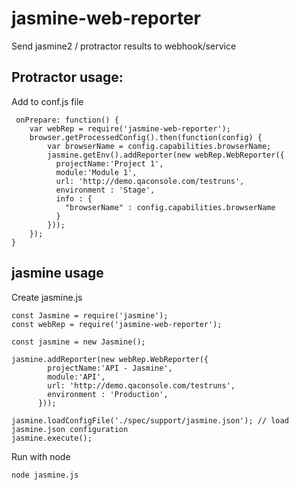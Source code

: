 # jasmine-web-reporter

Send jasmine2 / protractor results to webhook/service

## Protractor usage:

Add to conf.js file
```
 onPrepare: function() {
    var webRep = require('jasmine-web-reporter');   
    browser.getProcessedConfig().then(function(config) {
        var browserName = config.capabilities.browserName;
        jasmine.getEnv().addReporter(new webRep.WebReporter({
          projectName:'Project 1',
          module:'Module 1',
          url: 'http://demo.qaconsole.com/testruns',
          environment : 'Stage',
          info : {
            "browserName" : config.capabilities.browserName
          }
        }));
    }); 
}

```

## jasmine usage 

Create jasmine.js 
```
const Jasmine = require('jasmine');
const webRep = require('jasmine-web-reporter');

const jasmine = new Jasmine();

jasmine.addReporter(new webRep.WebReporter({
        projectName:'API - Jasmine',
        module:'API',
        url: 'http://demo.qaconsole.com/testruns',
        environment : 'Production',        
      }));

jasmine.loadConfigFile('./spec/support/jasmine.json'); // load jasmine.json configuration
jasmine.execute();
```
Run with node
```
node jasmine.js
```